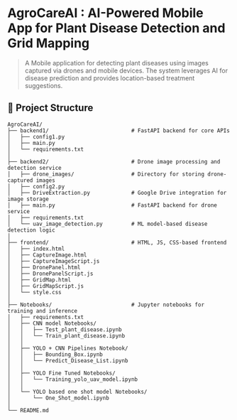 # AgroCareAI : AI-Powered Mobile App for Plant Disease Detection and Grid Mapping

> A Mobile application for detecting plant diseases using images captured via drones and mobile devices. The system leverages AI for disease prediction and provides location-based treatment suggestions.

## 📂 Project Structure

```plaintext
AgroCareAI/
├── backend1/                          # FastAPI backend for core APIs
│   ├── config1.py
│   ├── main.py
│   └── requirements.txt
│
├── backend2/                          # Drone image processing and detection service
│   ├── drone_images/                  # Directory for storing drone-captured images
│   ├── config2.py
│   ├── DriveExtraction.py             # Google Drive integration for image storage
│   ├── main.py                        # FastAPI backend for drone service
│   ├── requirements.txt
│   └── uav_image_detection.py         # ML model-based disease detection logic
│
├── frontend/                          # HTML, JS, CSS-based frontend
│   ├── index.html
│   ├── CaptureImage.html
│   ├── CaptureImageScript.js
│   ├── DronePanel.html
│   ├── DronePanelScript.js
│   ├── GridMap.html
│   ├── GridMapScript.js
│   └── style.css
│
├── Notebooks/                         # Jupyter notebooks for training and inference
│   ├── requirements.txt  
│   ├── CNN model Notebooks/
│   │   ├── Test_plant_disease.ipynb
│   │   └── Train_plant_disease.ipynb
│   │
│   ├── YOLO + CNN Pipelines Notebook/
│   │   ├── Bounding_Box.ipynb
│   │   └── Predict_Disease_List.ipynb
│   │
│   ├── YOLO Fine Tuned Notebooks/
│   │   └── Training_yolo_uav_model.ipynb
│   │
│   └── YOLO based one shot model Notebooks/
│       └── One_Shot_model.ipynb
│
└── README.md


